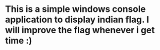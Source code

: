 # This is a simple windows console application to display indian flag. I will improve the flag whenever i get time :)

